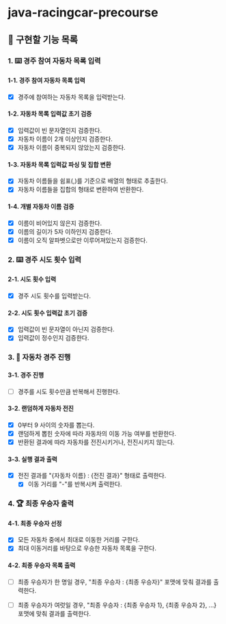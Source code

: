 # java-racingcar-precourse

## 🚀 구현할 기능 목록

### 1. ⌨️ 경주 참여 자동차 목록 입력

#### 1-1. 경주 참여 자동차 목록 입력

- [x] 경주에 참여하는 자동차 목록을 입력받는다.

#### 1-2. 자동차 목록 입력값 초기 검증

- [x] 입력값이 빈 문자열인지 검증한다.
- [x] 자동차 이름이 2개 이상인지 검증한다.
- [x] 자동차 이름이 중복되지 않았는지 검증한다.

#### 1-3. 자동차 목록 입력값 파싱 및 집합 변환

- [x] 자동차 이름들을 쉼표(,)를 기준으로 배열의 형태로 추출한다.
- [x] 자동차 이름들을 집합의 형태로 변환하여 반환한다. 

#### 1-4. 개별 자동차 이름 검증

- [x] 이름이 비어있지 않은지 검증한다.
- [x] 이름의 길이가 5자 이하인지 검증한다.
- [x] 이름이 오직 알파벳으로만 이루어져있는지 검증한다.

### 2. ⌨️ 경주 시도 횟수 입력

#### 2-1. 시도 횟수 입력

- [x] 경주 시도 횟수를 입력받는다.

#### 2-2. 시도 횟수 입력값 초기 검증

- [x] 입력값이 빈 문자열이 아닌지 검증한다.
- [x] 입력값이 정수인지 검증한다.

### 3. 🚗 자동차 경주 진행

#### 3-1. 경주 진행

- [ ] 경주를 시도 횟수만큼 반복해서 진행한다.

#### 3-2. 랜덤하게 자동차 전진

- [x] 0부터 9 사이의 숫자를 뽑는다.
- [x] 랜덤하게 뽑힌 숫자에 따라 자동차의 이동 가능 여부를 반환한다.
- [x] 반환된 결과에 따라 자동차를 전진시키거나, 전진시키지 않는다.

#### 3-3. 실행 결과 출력
            
- [x] 전진 결과를 "{자동차 이름} : {전진 결과}" 형태로 출력한다.
  - [x] 이동 거리를 "-"를 반복시켜 출력한다.

### 4. 🏆 최종 우승자 출력

#### 4-1. 최종 우승자 선정

- [x] 모든 자동차 중에서 최대로 이동한 거리를 구한다.
- [x] 최대 이동거리를 바탕으로 우승한 자동차 목록을 구한다.

#### 4-2. 최종 우승자 목록 출력

- [ ] 최종 우승자가 한 명일 경우, "최종 우승자 : {최종 우승자}" 포맷에 맞춰 결과를 출력한다.
- [ ] 최종 우승자가 여럿일 경우, "최종 우승자 : {최종 우승자 1}, {최종 우승자 2}, ...} 포맷에 맞춰 결과를 출력한다. 
  